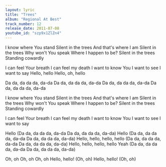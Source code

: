 ```yaml
---
layout: lyric
title: "Trees"
album: "Regional At Best"
track_number: 12
release_date: 2011-07-08
youtube_id: "szp9x1ZlZn4"
---
```


I know where You stand
Silent in the trees
And that's where I am
Silent in the trees
Why won't You speak
Where I happen to be?
Silent in the trees
Standing cowardly

I can feel Your breath
I can feel my death
I want to know You
I want to see
I want to say
Hello, hello
Hello, oh, hello

Da da, da da da, da-da
Da da, da da da, da-da
Da da, da da da, da-da
Da da, da da da, da-da

I know where You stand
Silent in the trees
And that's where I am
Silent in the trees
Why won't You speak
Where I happen to be?
Silent in the trees
Standing cowardly

I can feel Your breath
I can feel my death
I want to know You
I want to see
I want to say

Hello (Da da, da da da, da-da
Da da, da da da, da-da)
Hello (Da da, da da da, da-da
Da da, da da da, da-da)
Hello, hello, hello, hello
(Da da, da da da, da-da
Da da, da da da, da-da)
Hello, hello, hello, hello
Yeah (Da da, da da da, da-da
Da da, da da da, da-da)

Oh, oh
Oh, oh
Oh, oh
Hello, hello! (Oh, oh)
Hello, hello! (Oh, oh)
